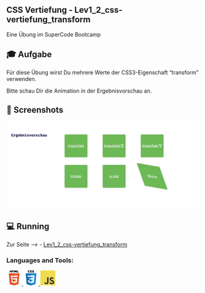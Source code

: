 ## CSS Vertiefung - Lev1_2_css-vertiefung_transform

Eine Übung im SuperCode Bootcamp

## 🎓 Aufgabe

Für diese Übung wirst Du mehrere Werte der CSS3-Eigenschaft “transform” verwenden.

Bitte schau Dir die Animation in der Ergebnisvorschau an.

## 📸 Screenshots

![App Screenshot](assets/img/screen.png)

## 💻 Running

Zur Seite —> - [Lev1_2_css-vertiefung_transform](https://mukkez.github.io/Bootcamp/tasks/Day_37/Lev1_2_css-vertiefung_transform/)

<p align="left">
</p>

<h3 align="left">Languages and Tools:</h3>
<p align="left"> <a href="https://www.w3schools.com/html/" target="_blank" rel="noreferrer"> <img src="https://raw.githubusercontent.com/devicons/devicon/master/icons/html5/html5-original-wordmark.svg" alt="html5" width="40" height="40"/> </a>
<a href="https://www.w3schools.com/css/" target="_blank" rel="noreferrer"> <img src="https://raw.githubusercontent.com/devicons/devicon/master/icons/css3/css3-original-wordmark.svg" alt="css3" width="40" height="40"/> </a> 
<a href="https://www.w3schools.com/css/" target="_blank" rel="noreferrer"> <img src="https://raw.githubusercontent.com/devicons/devicon/master/icons/javascript/javascript-original.svg" alt="css3" width="40" height="40"/> </a> </p>
